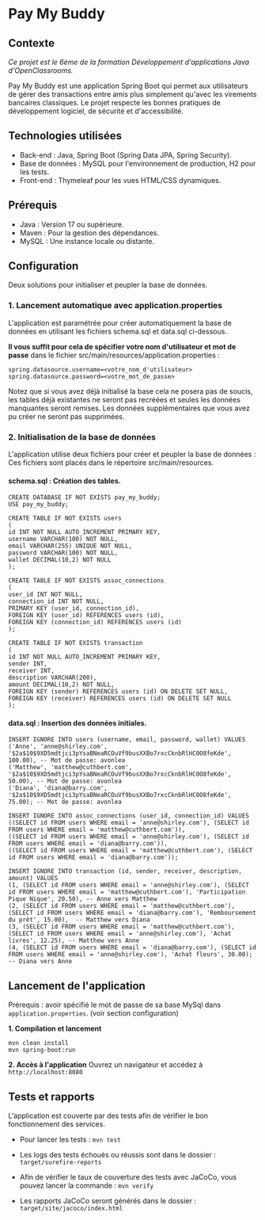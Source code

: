 # Pay My Buddy

## Contexte

*Ce projet est le 6ème de la formation Développement d'applications Java d'OpenClassrooms.*

Pay My Buddy est une application Spring Boot qui permet aux utilisateurs de gérer des transactions entre amis plus simplement qu'avec les virements bancaires classiques.
Le projet respecte les bonnes pratiques de développement logiciel, de sécurité et d'accessibilité.

## Technologies utilisées

- Back-end : Java, Spring Boot (Spring Data JPA, Spring Security).
- Base de données : MySQL pour l'environnement de production, H2 pour les tests.
- Front-end : Thymeleaf pour les vues HTML/CSS dynamiques.

## Prérequis

- Java : Version 17 ou supérieure.
- Maven : Pour la gestion des dépendances.
- MySQL : Une instance locale ou distante.

## Configuration

Deux solutions pour initialiser et peupler la base de données.

### 1. Lancement automatique avec application.properties

L'application est paramétrée pour créer automatiquement la base de données en utilisant les fichiers schema.sql et data.sql ci-dessous.

**Il vous suffit pour cela de spécifier votre nom d'utilisateur et mot de passe** dans le fichier src/main/resources/application.properties :

```
spring.datasource.username=<votre_nom_d'utilisateur>
spring.datasource.password=<votre_mot_de_passe>
```

Notez que si vous avez déjà initialisé la base cela ne posera pas de soucis, les tables déjà existantes ne seront pas recréées et seules les données manquantes seront remises. Les données supplémentaires que vous avez pu créer ne seront pas supprimées.

### 2. Initialisation de la base de données

L'application utilise deux fichiers pour créer et peupler la base de données :
Ces fichiers sont placés dans le répertoire src/main/resources.

#### **schema.sql :** Création des tables.
```
CREATE DATABASE IF NOT EXISTS pay_my_buddy;
USE pay_my_buddy;

CREATE TABLE IF NOT EXISTS users
(
id INT NOT NULL AUTO_INCREMENT PRIMARY KEY,
username VARCHAR(100) NOT NULL,
email VARCHAR(255) UNIQUE NOT NULL,
password VARCHAR(100) NOT NULL,
wallet DECIMAL(10,2) NOT NULL
);

CREATE TABLE IF NOT EXISTS assoc_connections
(
user_id INT NOT NULL,
connection_id INT NOT NULL,
PRIMARY KEY (user_id, connection_id),
FOREIGN KEY (user_id) REFERENCES users (id),
FOREIGN KEY (connection_id) REFERENCES users (id)
);

CREATE TABLE IF NOT EXISTS transaction
(
id INT NOT NULL AUTO_INCREMENT PRIMARY KEY,
sender INT,
receiver INT,
description VARCHAR(200),
amount DECIMAL(10,2) NOT NULL,
FOREIGN KEY (sender) REFERENCES users (id) ON DELETE SET NULL,
FOREIGN KEY (receiver) REFERENCES users (id) ON DELETE SET NULL
);
```

#### **data.sql :** Insertion des données initiales.

```
INSERT IGNORE INTO users (username, email, password, wallet) VALUES
('Anne', 'anne@shirley.com', '$2a$10$9XD5mdtjci3pYsaBNeaRCOuVf9busXXBo7rxcCknbRlHC0O8feKde', 100.00), -- Mot de passe: avonlea
('Matthew', 'matthew@cuthbert.com', '$2a$10$9XD5mdtjci3pYsaBNeaRCOuVf9busXXBo7rxcCknbRlHC0O8feKde', 50.00), -- Mot de passe: avonlea
('Diana', 'diana@barry.com', '$2a$10$9XD5mdtjci3pYsaBNeaRCOuVf9busXXBo7rxcCknbRlHC0O8feKde', 75.00); -- Mot de passe: avonlea

INSERT IGNORE INTO assoc_connections (user_id, connection_id) VALUES
((SELECT id FROM users WHERE email = 'anne@shirley.com'), (SELECT id FROM users WHERE email = 'matthew@cuthbert.com')),
((SELECT id FROM users WHERE email = 'anne@shirley.com'), (SELECT id FROM users WHERE email = 'diana@barry.com')),
((SELECT id FROM users WHERE email = 'matthew@cuthbert.com'), (SELECT id FROM users WHERE email = 'diana@barry.com'));

INSERT IGNORE INTO transaction (id, sender, receiver, description, amount) VALUES
(1, (SELECT id FROM users WHERE email = 'anne@shirley.com'), (SELECT id FROM users WHERE email = 'matthew@cuthbert.com'), 'Participation Pique Nique', 20.50), -- Anne vers Matthew
(2, (SELECT id FROM users WHERE email = 'matthew@cuthbert.com'), (SELECT id FROM users WHERE email = 'diana@barry.com'), 'Remboursement du prêt', 15.00),  -- Matthew vers Diana
(3, (SELECT id FROM users WHERE email = 'matthew@cuthbert.com'), (SELECT id FROM users WHERE email = 'anne@shirley.com'), 'Achat livres', 12.25), -- Matthew vers Anne
(4, (SELECT id FROM users WHERE email = 'diana@barry.com'), (SELECT id FROM users WHERE email = 'anne@shirley.com'), 'Achat fleurs', 30.00); -- Diana vers Anne 
```

## Lancement de l'application
Prérequis : avoir spécifié le mot de passe de sa base MySql dans ``application.properties``.
(voir section configuration)

**1. Compilation et lancement**
```
mvn clean install
mvn spring-boot:run
```

**2. Accès à l'application**
Ouvrez un navigateur et accédez à ``http://localhost:8080``

## Tests et rapports

L'application est couverte par des tests afin de vérifier le bon fonctionnement des services.

- Pour lancer les tests : ``mvn test``

- Les logs des tests échoués ou réussis sont dans le dossier : ``target/surefire-reports``

- Afin de vérifier le taux de couverture des tests avec JaCoCo, vous pouvez lancer la commande : ``mvn verify``

- Les rapports JaCoCo seront générés dans le dossier : ``target/site/jacoco/index.html``